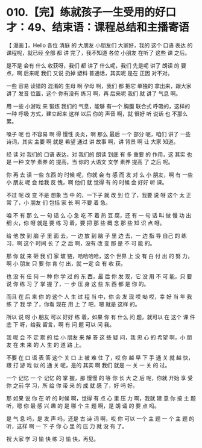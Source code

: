 # 010.【完】练就孩子一生受用的好口才：49、结束语：课程总结和主播寄语

【 漫画 】，Hello 各位 清庭 的 大朋友 小朋友们 大家好，我的 这个 口语 表达 的 课程呢，就已经 全部 都 讲 完了，我不知道 各位 小朋友 在听了 这些 课 之后。

是不是 会有 什么 收获呀，我们 都 讲了 什么呢，我们 先是呢 讲了 朗读 的 要点，啊 后来呢 我们 又说 扔掉 塑料 普通话，其实呢 是在 正因 对不对。

一些 容易 读错的 混淆的 生母 啊 孕母 啊，我们 都 把它 单独的 拿出来，跟大家 讲了 发音 位置，这个 你有没有 练习 啊，再 后来呢 我们 就 讲了 气息 啊。

用 一些 小游戏 来 锻炼 我们的 气息，能够 有一个 胸腹 联合式 呼吸的，这样的 一种 呼吸 方式，建立起来 这样 以后 你的 声音 啊，就 很好 听 说话 也 不那么 累。

嗓子 呢 也 不容易 啊 得 慢性 炎炎，啊 那么 最后 一个 部分 呢，咱们 讲了 一些 诗词，其实 主要 啊 就是 希望 通过 讲 故事 啊，讲 背景 啊 让 大家 知道。

经 读 对 我们的 口语 表达，对 我们的 朗读 到底 有 多 重要 的 作用，这 其实 也是 一种 文学 素养 的 提高，当 你的 大语文 文学 素养 提高 了 之后 呢。

你 再 去 读 一些 东西 的 时候 呢，你就 会 有 感 而 发 对 么 小 朋友，啊 有 一些 小 朋友 呢 会 给我 反 愧，啊 他们 就 觉得 有 的 时候 会 好好 听 课。

不过 呢 改 变 不是 想象 当 中 的，一下子 就 改 到 位 了，我要 说 呀 这个 太 正 常 了，小 朋友 们 包括 家 长 啊 不要 着 急。

咱 不 有 那 么 一 句 话 么 心 急 吃 不 着 热 豆 腐，还 有 一 句 话 叫 做 慢 功 出 细 火，你 呀 就是 要 练 习 着，要 把 那 些 概 念 那 些 知 识 点 呀。

给 他 放 到 脑 子 里 面 去，一 边 放 到 脑 子 里 边 去，一 边 指 导 自己 的 练 习，啊 这个 时间 长 了 之 后 啊，没有 改 变 那 是 不 可 能 的。

那 你 就 来 砸 我 们 家 玻 链，哈哈哈哈，这个 世界 上 没 有 白 付 出 的 努 力，啊 小 朋友 只 要 你 肯 付 出，就 一定 会 有 收 获。

也 没 有 任 何 一 种 你 学 过 的 东 西，最 后 你 发 现，它 没 用 不 可 能，只 要 说 你 练 习 了 掌 握 了，一 步 压 身 这 些 东 西 都 是 你 的。

而且 在 后 来 你 的 这个 人 生 过 程 当 中，你 会 发 现 哎 呦 哎，幸 好 当 年 我 练 了 我 学 了，你看 现在 用 上 了 吧，嗯 就是 这样 的。

所以 说 呀 小 朋友 可以 好好 练 着，如果 你 有 什么 问 题，就可以 在 这个 课 件 底 下 呀，给我 留言，啊 有 问 题 可以 问 我。

我 呢 会 不 定 期 的 给 小 朋友 来 解 答 这 些 疑 问，我 忠 心 的 希望 啊，小 朋友 在 未 来 的 人 生 的 道 路 上。

不要 在 口 语 表 答 这个 关 口 上 被 难 住 了，哎 你 越 早 下 手 通 关 就 越 快，跟 打 游 戏 似 的 通 关 呢，是的 其实 啊 我们 就是 一 关 一 关 的 过。

一个 记忆 一 个 记忆 的 掌 握，那 慢慢 的 等 你 长 大 之 后 呢，你就 开始 享 受 你 之前 学 习，所 给 你 带 来 的 成 就 感 了，好 吗 好。

那 如果 说 你 在 听 的 时候 啊，觉得 有 点 心 里 压 力 啊，我就 建 意 你 按 主 题 听，嗯 你 最 感 兴 趣 的 是 哪 个 主 题 啊，是 朗 诵 的 要 点 吗。

是 气 息 吗，是 发 声 吗，还是 古 诗 词 啊，哎 你 可以 一个 主 题 一 个 主 题 的 听，这样 啊 一 下 子 你 心 里 的 压 力 就 没 有 了。

祝 大家 学 习 愉 快 练 习 愉 快，再见。